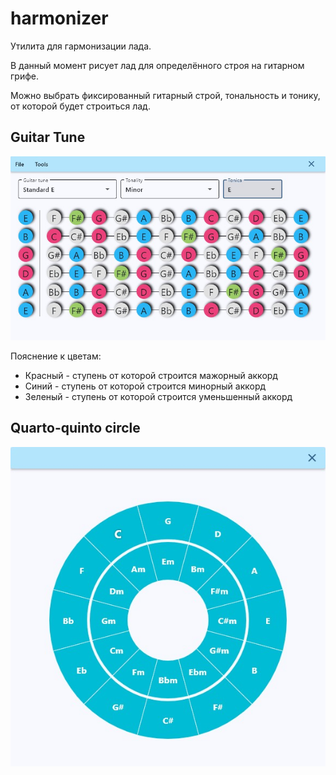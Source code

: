 # harmonizer

Утилита для гармонизации лада.

В данный момент рисует лад для определённого строя на гитарном грифе.

Можно выбрать фиксированный гитарный строй, тональность и тонику, от которой будет строиться лад.

## Guitar Tune

![textures](<./images/standard_e_minor.jpg>)

Пояснение к цветам:

- Красный - ступень от которой строится мажорный аккорд
- Синий - ступень от которой строится минорный аккорд
- Зеленый - ступень от которой строится уменьшенный аккорд

## Quarto-quinto circle

![textures](<./images/qqc.jpg>)
